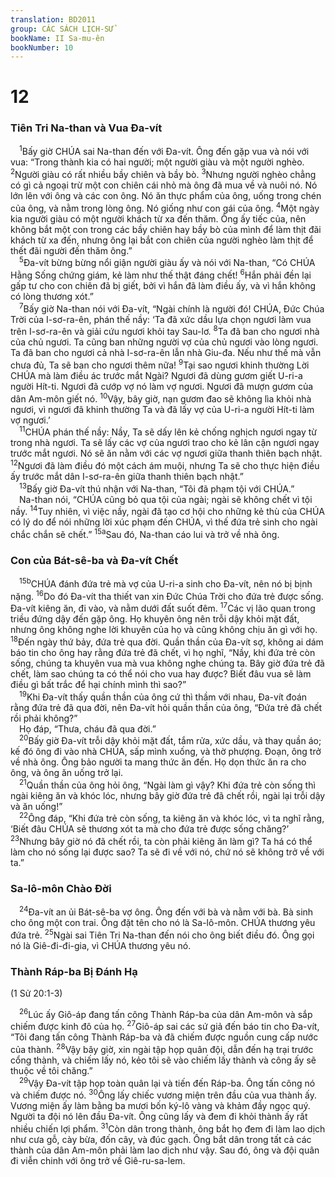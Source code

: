 ```yaml
---
translation: BD2011
group: CÁC SÁCH LỊCH-SỬ
bookName: II Sa-mu-ên 
bookNumber: 10
---
```


<div class="title"><h1>12</h1><h3>Tiên Tri Na-than và Vua Ða-vít</h3></div>
<span class="verse 2sa_12_1"> <sup>1</sup>Bấy giờ CHÚA sai Na-than đến với Ða-vít. Ông đến gặp vua và nói với vua: “Trong thành kia có hai người; một người giàu và một người nghèo. </span>
<span class="verse 2sa_12_2"><sup>2</sup>Người giàu có rất nhiều bầy chiên và bầy bò. </span>
<span class="verse 2sa_12_3"><sup>3</sup>Nhưng người nghèo chẳng có gì cả ngoại trừ một con chiên cái nhỏ mà ông đã mua về và nuôi nó. Nó lớn lên với ông và các con ông. Nó ăn thực phẩm của ông, uống trong chén của ông, và nằm trong lòng ông. Nó giống như con gái của ông. </span>
<span class="verse 2sa_12_4"><sup>4</sup>Một ngày kia người giàu có một người khách từ xa đến thăm. Ông ấy tiếc của, nên không bắt một con trong các bầy chiên hay bầy bò của mình để làm thịt đãi khách từ xa đến, nhưng ông lại bắt con chiên của người nghèo làm thịt để thết đãi người đến thăm ông.”<br/></span>
<span class="verse 2sa_12_5"> <sup>5</sup>Ða-vít bừng bừng nổi giận người giàu ấy và nói với Na-than, “Có CHÚA Hằng Sống chứng giám, kẻ làm như thế thật đáng chết! </span>
<span class="verse 2sa_12_6"><sup>6</sup>Hắn phải đền lại gấp tư cho con chiên đã bị giết, bởi vì hắn đã làm điều ấy, và vì hắn không có lòng thương xót.”<br/></span>
<span class="verse 2sa_12_7"> <sup>7</sup>Bấy giờ Na-than nói với Ða-vít, “Ngài chính là người đó! CHÚA, Ðức Chúa Trời của I-sơ-ra-ên, phán thế nầy: ‘Ta đã xức dầu lựa chọn ngươi làm vua trên I-sơ-ra-ên và giải cứu ngươi khỏi tay Sau-lơ. </span>
<span class="verse 2sa_12_8"><sup>8</sup>Ta đã ban cho ngươi nhà của chủ ngươi. Ta cũng ban những người vợ của chủ ngươi vào lòng ngươi. Ta đã ban cho ngươi cả nhà I-sơ-ra-ên lẫn nhà Giu-đa. Nếu như thế mà vẫn chưa đủ, Ta sẽ ban cho ngươi thêm nữa! </span>
<span class="verse 2sa_12_9"><sup>9</sup>Tại sao ngươi khinh thường Lời CHÚA mà làm điều ác trước mắt Ngài? Ngươi đã dùng gươm giết U-ri-a người Hít-ti. Ngươi đã cướp vợ nó làm vợ ngươi. Ngươi đã mượn gươm của dân Am-môn giết nó. </span>
<span class="verse 2sa_12_10"><sup>10</sup>Vậy, bây giờ, nạn gươm đao sẽ không lìa khỏi nhà ngươi, vì ngươi đã khinh thường Ta và đã lấy vợ của U-ri-a người Hít-ti làm vợ ngươi.’<br/></span>
<span class="verse 2sa_12_11"> <sup>11</sup>CHÚA phán thế nầy: Nầy, Ta sẽ dấy lên kẻ chống nghịch ngươi ngay từ trong nhà ngươi. Ta sẽ lấy các vợ của ngươi trao cho kẻ lân cận ngươi ngay trước mắt ngươi. Nó sẽ ăn nằm với các vợ ngươi giữa thanh thiên bạch nhật. </span>
<span class="verse 2sa_12_12"><sup>12</sup>Ngươi đã làm điều đó một cách ám muội, nhưng Ta sẽ cho thực hiện điều ấy trước mắt dân I-sơ-ra-ên giữa thanh thiên bạch nhật.”<br/></span>
<span class="verse 2sa_12_13"> <sup>13</sup>Bấy giờ Ða-vít thú nhận với Na-than, “Tôi đã phạm tội với CHÚA.”<br/> Na-than nói, “CHÚA cũng bỏ qua tội của ngài; ngài sẽ không chết vì tội nầy. </span>
<span class="verse 2sa_12_14"><sup>14</sup>Tuy nhiên, vì việc nầy, ngài đã tạo cơ hội cho những kẻ thù của CHÚA có lý do để nói những lời xúc phạm đến CHÚA, vì thế đứa trẻ sinh cho ngài chắc chắn sẽ chết.” </span>
<span class="verse 2sa_12_15"><sup>15a</sup>Sau đó, Na-than cáo lui và trở về nhà ông.<br/></span>
<div class="title"><h3>Con của Bát-sê-ba và Ða-vít Chết</h3></div>
<span class="verse 2sa_12_15"> <sup>15b</sup>CHÚA đánh đứa trẻ mà vợ của U-ri-a sinh cho Ða-vít, nên nó bị bịnh nặng. </span>
<span class="verse 2sa_12_16"><sup>16</sup>Do đó Ða-vít tha thiết van xin Ðức Chúa Trời cho đứa trẻ được sống. Ða-vít kiêng ăn, đi vào, và nằm dưới đất suốt đêm. </span>
<span class="verse 2sa_12_17"><sup>17</sup>Các vị lão quan trong triều đứng dậy đến gặp ông. Họ khuyên ông nên trỗi dậy khỏi mặt đất, nhưng ông không nghe lời khuyên của họ và cũng không chịu ăn gì với họ. </span>
<span class="verse 2sa_12_18"><sup>18</sup>Ðến ngày thứ bảy, đứa trẻ qua đời. Quần thần của Ða-vít sợ, không ai dám báo tin cho ông hay rằng đứa trẻ đã chết, vì họ nghĩ, “Nầy, khi đứa trẻ còn sống, chúng ta khuyên vua mà vua không nghe chúng ta. Bây giờ đứa trẻ đã chết, làm sao chúng ta có thể nói cho vua hay được? Biết đâu vua sẽ làm điều gì bất trắc để hại chính mình thì sao?”<br/></span>
<span class="verse 2sa_12_19"> <sup>19</sup>Khi Ða-vít thấy quần thần của ông cứ thì thầm với nhau, Ða-vít đoán rằng đứa trẻ đã qua đời, nên Ða-vít hỏi quần thần của ông, “Ðứa trẻ đã chết rồi phải không?”<br/> Họ đáp, “Thưa, cháu đã qua đời.”<br/></span>
<span class="verse 2sa_12_20"> <sup>20</sup>Bấy giờ Ða-vít trỗi dậy khỏi mặt đất, tắm rửa, xức dầu, và thay quần áo; kế đó ông đi vào nhà CHÚA, sấp mình xuống, và thờ phượng. Ðoạn, ông trở về nhà ông. Ông bảo người ta mang thức ăn đến. Họ dọn thức ăn ra cho ông, và ông ăn uống trở lại.<br/></span>
<span class="verse 2sa_12_21"> <sup>21</sup>Quần thần của ông hỏi ông, “Ngài làm gì vậy? Khi đứa trẻ còn sống thì ngài kiêng ăn và khóc lóc, nhưng bây giờ đứa trẻ đã chết rồi, ngài lại trỗi dậy và ăn uống!”<br/></span>
<span class="verse 2sa_12_22"> <sup>22</sup>Ông đáp, “Khi đứa trẻ còn sống, ta kiêng ăn và khóc lóc, vì ta nghĩ rằng, ‘Biết đâu CHÚA sẽ thương xót ta mà cho đứa trẻ được sống chăng?’ </span>
<span class="verse 2sa_12_23"><sup>23</sup>Nhưng bây giờ nó đã chết rồi, ta còn phải kiêng ăn làm gì? Ta há có thể làm cho nó sống lại được sao? Ta sẽ đi về với nó, chứ nó sẽ không trở về với ta.”<br/></span>
<div class="title"><h3>Sa-lô-môn Chào Ðời</h3></div>
<span class="verse 2sa_12_24"> <sup>24</sup>Ða-vít an ủi Bát-sê-ba vợ ông. Ông đến với bà và nằm với bà. Bà sinh cho ông một con trai. Ông đặt tên cho nó là Sa-lô-môn. CHÚA thương yêu đứa trẻ. </span>
<span class="verse 2sa_12_25"><sup>25</sup>Ngài sai Tiên Tri Na-than đến nói cho ông biết điều đó. Ông gọi nó là Giê-đi-đi-gia, vì CHÚA thương yêu nó.<br/></span>
<div class="title"><h3>Thành Ráp-ba Bị Ðánh Hạ</h3><p>(1 Sử 20:1-3)</p></div>
<span class="verse 2sa_12_26"> <sup>26</sup>Lúc ấy Giô-áp đang tấn công Thành Ráp-ba của dân Am-môn và sắp chiếm được kinh đô của họ. </span>
<span class="verse 2sa_12_27"><sup>27</sup>Giô-áp sai các sứ giả đến báo tin cho Ða-vít, “Tôi đang tấn công Thành Ráp-ba và đã chiếm được nguồn cung cấp nước của thành. </span>
<span class="verse 2sa_12_28"><sup>28</sup>Vậy bây giờ, xin ngài tập họp quân đội, dẫn đến hạ trại trước cổng thành, và chiếm lấy nó, kẻo tôi sẽ vào chiếm lấy thành và công ấy sẽ thuộc về tôi chăng.” <br/></span>
<span class="verse 2sa_12_29"> <sup>29</sup>Vậy Ða-vít tập họp toàn quân lại và tiến đến Ráp-ba. Ông tấn công nó và chiếm được nó. </span>
<span class="verse 2sa_12_30"><sup>30</sup>Ông lấy chiếc vương miện trên đầu của vua thành ấy. Vương miện ấy làm bằng ba mươi bốn ký-lô vàng và khảm đầy ngọc quý. Người ta đội nó lên đầu Ða-vít. Ông cũng lấy và đem đi khỏi thành ấy rất nhiều chiến lợi phẩm. </span>
<span class="verse 2sa_12_31"><sup>31</sup>Còn dân trong thành, ông bắt họ đem đi làm lao dịch như cưa gỗ, cày bừa, đốn cây, và đúc gạch. Ông bắt dân trong tất cả các thành của dân Am-môn phải làm lao dịch như vậy. Sau đó, ông và đội quân đi viễn chinh với ông trở về Giê-ru-sa-lem.<br/></span>
